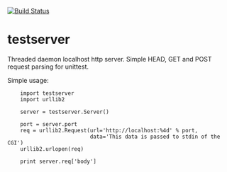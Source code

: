[![Build Status](https://travis-ci.org/vporoshok/testserver.png?branch=master)](https://travis-ci.org/vporoshok/testserver)

testserver
==========

Threaded daemon localhost http server. Simple HEAD, GET and POST request parsing for unittest.

Simple usage:

        import testserver
        import urllib2

        server = testserver.Server()

        port = server.port
        req = urllib2.Request(url='http://localhost:%4d' % port,
                              data='This data is passed to stdin of the CGI')
        urllib2.urlopen(req)

        print server.req['body']
